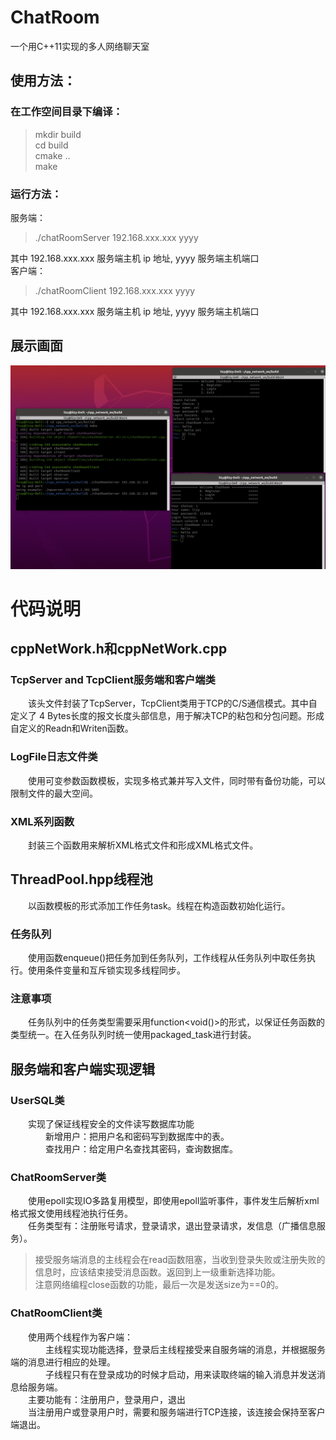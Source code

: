 # ChatRoom  
一个用C++11实现的多人网络聊天室

## 使用方法：
### 在工作空间目录下编译：  
  >mkdir build  
  cd build  
  cmake ..  
  >make  
### 运行方法：  
服务端：  
  >./chatRoomServer 192.168.xxx.xxx yyyy  
  >
  其中 192.168.xxx.xxx 服务端主机 ip 地址, yyyy 服务端主机端口  
客户端：  
  >./chatRoomClient 192.168.xxx.xxx yyyy  
  >
  其中 192.168.xxx.xxx 服务端主机 ip 地址, yyyy 服务端主机端口  
## 展示画面
![github](https://github.com/lizyzzz/ChatRoom/blob/main/Show.jpg)
# 代码说明
## cppNetWork.h和cppNetWork.cpp
### TcpServer and TcpClient服务端和客户端类
&emsp;&emsp;该头文件封装了TcpServer，TcpClient类用于TCP的C/S通信模式。其中自定义了 4 Bytes长度的报文长度头部信息，用于解决TCP的粘包和分包问题。形成自定义的Readn和Writen函数。
### LogFile日志文件类
&emsp;&emsp;使用可变参数函数模板，实现多格式兼并写入文件，同时带有备份功能，可以限制文件的最大空间。
### XML系列函数
&emsp;&emsp;封装三个函数用来解析XML格式文件和形成XML格式文件。
## ThreadPool.hpp线程池
&emsp;&emsp;以函数模板的形式添加工作任务task。线程在构造函数初始化运行。
### 任务队列
&emsp;&emsp;使用函数enqueue()把任务加到任务队列，工作线程从任务队列中取任务执行。使用条件变量和互斥锁实现多线程同步。
### 注意事项
&emsp;&emsp;任务队列中的任务类型需要采用function<void()>的形式，以保证任务函数的类型统一。在入任务队列时统一使用packaged_task进行封装。
## 服务端和客户端实现逻辑
### UserSQL类
&emsp;&emsp;实现了保证线程安全的文件读写数据库功能  
&emsp;&emsp;&emsp;&emsp;新增用户：把用户名和密码写到数据库中的表。  
&emsp;&emsp;&emsp;&emsp;查找用户：给定用户名查找其密码，查询数据库。
### ChatRoomServer类
&emsp;&emsp;使用epoll实现IO多路复用模型，即使用epoll监听事件，事件发生后解析xml格式报文使用线程池执行任务。  
&emsp;&emsp;任务类型有：注册账号请求，登录请求，退出登录请求，发信息（广播信息服务）。  
>接受服务端消息的主线程会在read函数阻塞，当收到登录失败或注册失败的信息时，应该结束接受消息函数。返回到上一级重新选择功能。  
>注意网络编程close函数的功能，最后一次是发送size为==0的。
### ChatRoomClient类
&emsp;&emsp;使用两个线程作为客户端：  
&emsp;&emsp;&emsp;&emsp;主线程实现功能选择，登录后主线程接受来自服务端的消息，并根据服务端的消息进行相应的处理。  
&emsp;&emsp;&emsp;&emsp;子线程只有在登录成功的时候才启动，用来读取终端的输入消息并发送消息给服务端。  
&emsp;&emsp;主要功能有：注册用户，登录用户，退出  
&emsp;&emsp;当注册用户或登录用户时，需要和服务端进行TCP连接，该连接会保持至客户端退出。
